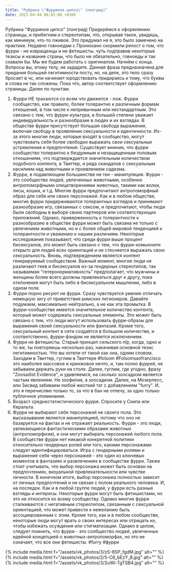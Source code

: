 ```yaml
---
title: "Рубрика \"Фурриное ципсо\" (лонгрид)"
date: 2023-04-04 06:01:00 +0300
---
```


Рубрика "Фурриное ципсо" (лонгрид)
Придерёмся к оформлению страницы, и прибегнем к стереотипам, что, открывая такое, увидишь, как минимум, что-то лживое. Это придумал не я, это было замечено на практике.
Недавно говноедам с Пронюхано скормили репост о том, что фурри - не извращенцы и не фетишисты. чуть подправив некоторые тезисы и название страны, что было не обязательно, говноеды и так схавали бы. Мы же будем работать с оригиналом.
Начнём с конца. Вопросы вы, этому телу, не зададите. Данная фраза предназначена для предания большей легитимности посту, но, на деле, это тело сразу бросает в чс, или начинает юродствовать придираясь к тому, что буквы в слова не так сложены. Пока что, автор соответствует оформлению страницы.
Далее по пунктам.
1. Фурри НЕ трахаются со всем что движется - лож.
Фурри сообщество, как правило, более толерантно к различным формам отношений, в том числе к непривычным или нестандартным. Это связано с тем, что фурри-культура, в большей степени уважает индивидуальность и разнообразие в людях и их взглядах. В обществе фурри присутствует большая свобода выражения, включая свободу в проявлении сексуальности и идентичности. Из-за этого многие люди, которые входят в сообщество, могут чувствовать себя более свободно выражать свои сексуальные устремления и предпочтения. Существует мнение, что фурри сообщество толерантно к бездумным и незащищенным половым отношениям, что подтверждается значительным количеством подобного контента, в Твиттер, и ряда скандалов с сексуальным насилием над животными и проявлением садизма.
2. Фурри, в подавляющем большинстве не геи - манипуляция.
Фурри - это сообщество людей, увлеченных животными, особенно антропоморфными олицетворениями животных, такими как волки, лисы, кошки, и т.д. Многие фурри предпочитают антропоморфный образ для себя или своих персонажей. Как и в любом обществе, многие фурри придерживаются толерантных взглядов и принимают разнообразие игр, связанных с сексом, и предпочитают, чтобы люди были свободны в выборе своих партнеров или соответствующих приложений. Однако, приверженность к толерантности к разнообразию в обществе фурри может быть связана не только с увлечением животными, но и с более общей мировой тенденцией к толерантности и уважению к нашим различиям.
Некоторые исследования показывают, что среди фурри выше процент бисексуалов, это может быть связано с тем, что фурри-комьюнити открыто для людей всех ориентаций и не стесняется выражать свою сексуальность. Вновь, подтверждением является контент генерируемый сообществом.
Важный момент, многие люди не различают геев и бисексуалов из-за гендерных стереотипов, так называемая "гетеронормативность" предполагает, что мужчины и женщины более всего должны привлекаться друг к другу, пока отклонения могут быть либо в бисексуальном мышлении, либо в одном поле.
3. Фурри порно рисуют не фурри.
Сразу чувствуется умение отличать немецкую зигу от приветствия римских легионеров. Давайте подумаем, максимально нейтрально, а не как эта промытка.
В фурри-сообществе имеется значительное количество контента, который может содержать сексуальные элементы. Это может быть связано с тем, что люди могут использовать фурри-образы для выражения своей сексуальности или фантазий. Кроме того, сексуальный контент в сети создаётся в большом количестве, и соответственно, фурри-фэндом не является исключением.
4. Фурри не фетишисты.
Старый принцип сельского nlp, когда, одно и то же, ты повторяешь несколько раз, накачивая основной тезис легитимностью. Что вы хотели от такой как она, одним словом. Заходим в Твиттер, гуглим в Твиттере #folsom #Folsomsanfrancisco это наиболее массовое и кринжовое нечто, и, там полно фуррей, не забываем держать руки на столе. Далее, гуглим, где угодно, фразу "Zoosadist Evidence", и удивляемся, на сколько зоосадизм является частым явлением. Не зоофилия, а зоосадизм. Далее, на Мозерлесс, или Зисвид забиваем любой жесткий тэг с добавлением "furry". И, это я перечисляю только то, за что в бан не отлечу, за одно только публичное упоминание.
5. Возраст среднестатистического фурря.
Спросите у Скипа или Керальта.
6. Фурри не выбирают себе персонажей не своего пола.
Это высказывание является манипуляцией, потому что оно не базируется на фактах и не отражает реальность. Фурри - это люди, увлекающиеся фантастическими образами животных (антропоморфизм), и они могут выбирать персонажей любого пола.
В сообществе фурри нет никакой конкретной политики относительно гендерных ролей или того, какими персонажами следует идентифицироваться. Игра с гендерными ролями и выражение себя через персонажей - это один из ключевых моментов в фантазиях и развлечениях в сообществе фурри. Также стоит учитывать, что выбор персонажа может быть основан на предпочтениях, визуальной привлекательности или чувстве личности. В конечном итоге, выбор персонажа полностью зависит от личных предпочтений и не связан с полом реального человека.
И, на последок.
Как и в любой группе людей, у фурри есть разные взгляды и интересы. Некоторые фурри могут быть фетишистами, но это не относится ко всему сообществу. Однако многие фурри сталкиваются с негативным стереотипом, связанным с сексуальной ориентацией, что может привести к нежеланию быть ассоциированным с этим. Кроме того, как и в любом сообществе, некоторые люди могут врать о своих интересах или отрицать их, чтобы избежать осуждения или стигматизации. Однако в целом, следует помнить, что фурри - это сообщество людей, увлеченных идейной концепцией о животных-антропоморфах, но это не означает, что все они фетишисты.
#furry #фурри


{% include media.html f="/assets/vk_photos/3/zS-6SP_fgdM.jpg" alt="" %}
{% include media.html f="/assets/vk_photos/2/5-C6_bEzY_8.jpg" alt="" %}
{% include media.html f="/assets/vk_photos/3/2uWi-TgTSB4.jpg" alt="" %}
